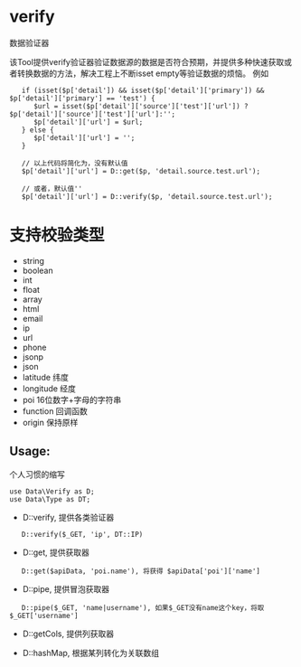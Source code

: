 # verify
数据验证器

该Tool提供verify验证器验证数据源的数据是否符合预期，并提供多种快速获取或者转换数据的方法，解决工程上不断isset empty等验证数据的烦恼。
例如
```
   if (isset($p['detail']) && isset($p['detail']['primary']) && $p['detail']['primary'] == 'test') {
      $url = isset($p['detail']['source']['test']['url']) ? $p['detail']['source']['test']['url']:'';                                                                                                               
      $p['detail']['url'] = $url;
   } else {
      $p['detail']['url'] = '';
   }
   
   // 以上代码将简化为，没有默认值
   $p['detail']['url'] = D::get($p, 'detail.source.test.url');
   
   // 或者，默认值''
   $p['detail']['url'] = D::verify($p, 'detail.source.test.url');
```

# 支持校验类型
* string
* boolean
* int
* float
* array
* html
* email
* ip
* url
* phone
* jsonp
* json
* latitude 纬度
* longitude 经度
* poi 16位数字+字母的字符串
* function 回调函数
* origin 保持原样

## Usage:

个人习惯的缩写
```
use Data\Verify as D;
use Data\Type as DT;
```

* D::verify, 提供各类验证器
```
   D::verify($_GET, 'ip', DT::IP)
```
* D::get, 提供获取器
```
   D::get($apiData, 'poi.name'), 将获得 $apiData['poi']['name']
```

* D::pipe, 提供冒泡获取器
```
   D::pipe($_GET, 'name|username'), 如果$_GET没有name这个key，将取 $_GET['username']
```

* D::getCols, 提供列获取器

* D::hashMap, 根据某列转化为关联数组
